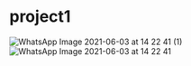 # project1

![WhatsApp Image 2021-06-03 at 14 22 41 (1)](https://user-images.githubusercontent.com/79899084/120604947-b7e01380-c477-11eb-96d4-216eea921cc1.jpeg)
![WhatsApp Image 2021-06-03 at 14 22 41](https://user-images.githubusercontent.com/79899084/120604982-bf072180-c477-11eb-9b9f-c4b8c5001850.jpeg)
